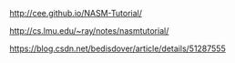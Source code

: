 http://cee.github.io/NASM-Tutorial/

http://cs.lmu.edu/~ray/notes/nasmtutorial/

https://blog.csdn.net/bedisdover/article/details/51287555
